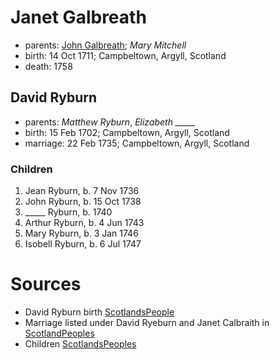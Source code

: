 # Janet Galbreath

- parents: [John Galbreath](galbreath-john-1680.md); *Mary Mitchell*
- birth: 14 Oct 1711; Campbeltown, Argyll, Scotland
- death: 1758

## David Ryburn

- parents: *Matthew Ryburn*, *Elizabeth _____*
- birth: 15 Feb 1702; Campbeltown, Argyll, Scotland
- marriage: 22 Feb 1735; Campbeltown, Argyll, Scotland

### Children

1. Jean Ryburn, b. 7 Nov 1736
2. John Ryburn, b. 15 Oct 1738
3. _____ Ryburn, b. 1740
4. Arthur Ryburn, b. 4 Jun 1743
5. Mary Ryburn, b. 3 Jan 1746
6. Isobell Ryburn, b. 6 Jul 1747

# Sources

- David Ryburn birth [ScotlandsPeople](https://www.scotlandspeople.gov.uk/record-results?search_type=people&event=%28B%20OR%20C%20OR%20S%29&record_type%5B0%5D=opr_births&church_type=Old%20Parish%20Registers&dl_cat=church&dl_rec=church-births-baptisms&surname=ryeburn&surname_so=fuzzy&forename=david&forename_so=starts&from_year=1701&to_year=1702&parent_names_so=exact&parent_name_two_so=exact&record=Church%20of%20Scotland%20%28old%20parish%20registers%29%20Roman%20Catholic%20Church%20Other%20churches)
- Marriage listed under David Ryeburn and Janet Calbraith in [ScotlandPeoples](https://www.scotlandspeople.gov.uk/record-results?search_type=people&event=M&record_type%5B0%5D=opr_marriages&church_type=Old%20Parish%20Registers&dl_cat=church&dl_rec=church-banns-marriages&surname=ryeburn&surname_so=fuzzy&forename=david&forename_so=starts&sex=M&spouse_name=calbraith&spouse_name_so=exact&from_year=1735&to_year=1735&record=Church%20of%20Scotland%20%28old%20parish%20registers%29%20Roman%20Catholic%20Church%20Other%20churches)
- Children [ScotlandsPeoples](https://www.scotlandspeople.gov.uk/record-results?search_type=people&event=%28B%20OR%20C%20OR%20S%29&record_type%5B0%5D=opr_births&church_type=Old%20Parish%20Registers&dl_cat=church&dl_rec=church-births-baptisms&surname=ryburn&surname_so=fuzzy&forename_so=starts&from_year=1735&to_year=1747&parent_names=ryburn&parent_names_so=exact&parent_name_two=galbreath&parent_name_two_so=exact&record=Church%20of%20Scotland%20%28old%20parish%20registers%29%20Roman%20Catholic%20Church%20Other%20churches&field=parent_names&sort=asc&order=Parents/%20Other%20Details)
